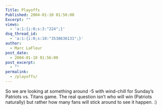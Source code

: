 ```yaml
---
Title: Playoffs
Published: 2004-01-10 01:56:00
Excerpt: ""
views:
  - 'a:1:{i:0;s:3:"224";}'
dsq_thread_id:
  - 'a:1:{i:0;s:10:"3538636131";}'
author:
  - Marc LaFleur
post_date:
  - 2004-01-10 01:56:00
post_excerpt:
  - ""
permalink:
  - /playoffs/
---
```

<div class="Section1"> <p>So we are looking at something around -5 with wind-chill for Sunday&rsquo;s Patriots vs. Titans game. The real question isn&rsquo;t who will win (Patriots naturally) but rather how many fans will stick around to see it happen. :)&nbsp;</p></div>